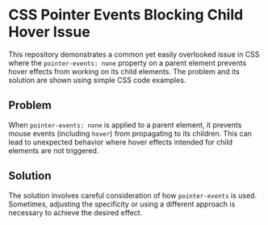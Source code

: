 # CSS Pointer Events Blocking Child Hover Issue

This repository demonstrates a common yet easily overlooked issue in CSS where the `pointer-events: none` property on a parent element prevents hover effects from working on its child elements.  The problem and its solution are shown using simple CSS code examples.

## Problem

When `pointer-events: none` is applied to a parent element, it prevents mouse events (including `hover`) from propagating to its children.  This can lead to unexpected behavior where hover effects intended for child elements are not triggered.

## Solution

The solution involves careful consideration of how `pointer-events` is used.  Sometimes, adjusting the specificity or using a different approach is necessary to achieve the desired effect.